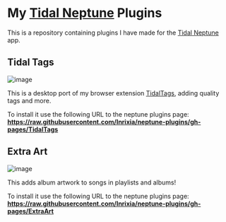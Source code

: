 # My [Tidal Neptune](https://github.com/uwu/neptune) Plugins

This is a repository containing plugins I have made for the [Tidal Neptune](https://github.com/uwu/neptune) app.

## Tidal Tags
![image](https://github.com/Inrixia/neptune-plugins/assets/6373693/735d0011-1cde-4e79-85ad-f806d3aa68bd)

This is a desktop port of my browser extension [TidalTags](https://github.com/Inrixia/TidalTags), adding quality tags and more.

To install it use the following URL to the neptune plugins page: **https://raw.githubusercontent.com/Inrixia/neptune-plugins/gh-pages/TidalTags**

## Extra Art
![image](https://github.com/Inrixia/neptune-plugins/assets/6373693/b6e9b5ce-6925-4cdd-85a1-2fff3c4a041b)


This adds album artwork to songs in playlists and albums!

To install it use the following URL to the neptune plugins page: **https://raw.githubusercontent.com/Inrixia/neptune-plugins/gh-pages/ExtraArt**
